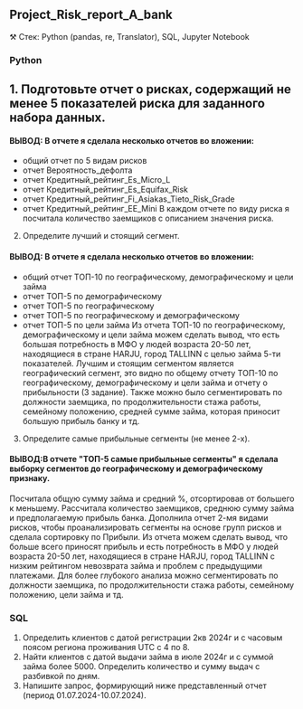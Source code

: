 ## Project_Risk_report_A_bank

⚒️ Стек: Python (pandas, re, Translator), SQL, Jupyter Notebook

### Python
## 1. Подготовьте отчет о рисках, содержащий не менее 5 показателей риска для заданного набора данных.
#### ВЫВОД: В отчете я сделала несколько отчетов во вложении:
- общий отчет по 5 видам рисков
- отчет Вероятность_дефолта
- отчет Кредитный_рейтинг_Es_Micro_L
- отчет Кредитный_рейтинг_Es_Equifax_Risk
- отчет Кредитный_рейтинг_Fi_Asiakas_Tieto_Risk_Grade
- отчет Кредитный_рейтинг_EE_Mini
В каждом отчете по виду риска я посчитала количество заемщиков с описанием значения риска.

2. Определите лучший и стоящий сегмент.
#### ВЫВОД: В отчете я сделала несколько отчетов во вложении:
- общий отчет ТОП-10 по географическому, демографическому и цели займа
- отчет ТОП-5 по демографическому
- отчет ТОП-5 по географическому
- отчет ТОП-5 по географическому и демографическому
- отчет ТОП-5 по цели займа
Из отчета ТОП-10 по географическому, демографическому и цели займа можем сделать вывод, что есть большая потребность в МФО у людей возраста 20-50 лет, находящиеся в стране HARJU, город TALLINN с целью займа 5-ти показателей.
Лучшим и стоящим сегментом является географический сегмент, это видно по общему отчету ТОП-10 по географическому, демографическому и цели займа и отчету о прибыльности (3 задание).
Также можно было сегментировать по должности заемщика, по продолжительности стажа работы, семейному положению, средней сумме займа, которая приносит большую прибыль банку и тд.

3. Определите самые прибыльные сегменты (не менее 2-х). 
#### ВЫВОД:В отчете "ТОП-5 самые прибыльные сегменты" я сделала выборку сегментов до географическому и демографическому признаку.
Посчитала общую сумму займа и средний %, отсортировав от большего к меньшему. Рассчитала количество заемщиков, среднюю сумму займа и предполагаемую прибыль банка.
Дополнила отчет 2-мя видами рисков, чтобы проанализировать сегменты на основе групп рисков и сделала сортировку по Прибыли.
Из отчета можем сделать вывод, что больше всего приносят прибыль и есть потребность в МФО у людей возраста 20-50 лет, находящиеся в стране HARJU, город TALLINN с низким рейтингом невозврата займа и проблем с предыдущими платежами.
Для более глубокого анализа можно сегментировать по должности заемщика, по продолжительности стажа работы, семейному положению, цели займа и тд.

### SQL
1. Определить клиентов с датой регистрации 2кв 2024г и с часовым поясом региона проживания UTC с 4 по 8.
2. Найти клиентов с датой выдачи займа в июле 2024г и с суммой займа более 5000. Определить количество и сумму выдач с разбивкой по дням.
3. Напишите запрос, формирующий ниже представленный отчет (период 01.07.2024-10.07.2024).




